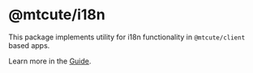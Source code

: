 # @mtcute/i18n

This package implements utility for i18n functionality in `@mtcute/client` based apps.

Learn more in the [Guide](/guide/topics/i18n).
